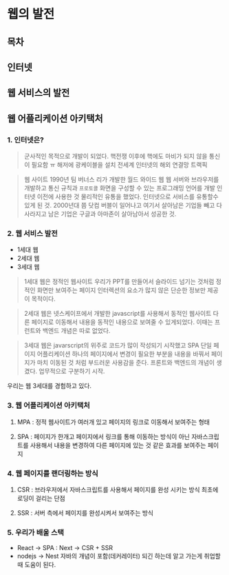 # 웹의 발전

## 목차
## 인터넷
## 웹 서비스의 발전
## 웹 어플리케이션 아키택처

### 1. 인터넷은?

> 군사적인 목적으로 개발이 되었다.
> 핵전쟁 이후에 핵에도 마비가 되지 않을 통신이 필요함 ㅠ
> 해저에 광케이블을 설치
> 전세계 인터넷의 해외 연결망 트랙픽 

> 웹 사이트 1990년 팀 버너스 리가 개발한 월드 와이드 웹
> 웹 서버와 브라우저를 개발하고 통신 규칙과 `프로토콜` 화면을 구성할 수 있는 프로그래밍 언어를 개발
> 인터넷 이전에 사용한 것 물리적인 유통을 했었다.
> 인터넷으로 서비스를 유통할수 있게 된 것.
> 2000년대 쯤 닷컴 버블이 일어나고 여기서 살아남은 기업들 빼고 다 사라지고
> 남은 기업은 구글과 아마존이 살아남아서 성공한 것.

### 2. 웹 서비스 발전
- 1세대 웹
- 2세대 웹
- 3세대 웹

> 1세대 웹은 정적인 웹사이트 우리가 PPT를 만들어서 슬라이드 넘기는 것처럼 
정적인 화면만 보여주는 페이지 인터렉션의 요소가 많지 않은 단순한 정보만 제공이 목적이다.

> 2세대 웹은 넷스케이프에서 개발한 javascript를 사용해서 동적인 웹사이트 다른 페이지로 이동해서 내용을 동적인 내용으로 보여줄 수 있게되었다.
이때는 프런트와 백엔드 개념은 따로 없었다.

> 3세대 웹은 javarscript의 위주로 코드가 많이 작성되기 시작했고 SPA 단일 페이지 어플리케이션 하나의 페이지에서 변경이 필요한 부분을 내용을 바꿔서
페이지가 마치 이동된 것 처럼 부드러운 사용감을 준다. 프론트와 백엔드의 개념이 생겼다. 업무적으로 구분하기 시작.

우리는 웹 3세대를 경험하고 있다.

### 3. 웹 어플리케이션 아키택처

1. MPA : 정적 웹사이트가 여러개 있고 페이지의 링크로 이동해서 보여주는 형태

2. SPA : 페이지가 한개고 페이지에서 링크를 통해 이동하는 방식이 아닌 자바스크립트를 사용해서 내용을 변경하여 다른 페이지에 있는 것 같은 효과를 보여주는 페이지

### 4. 웹 페이지를 랜더링하는 방식

1. CSR : 브라우저에서 자바스크립트를 사용해서 페이지를 완성 시키는 방식 최초에 로딩이 걸리는 단점 

2. SSR : 서버 측에서 페이지를 완성시켜서 보여주는 방식

### 5. 우리가 배울 스택

- React -> SPA : Next -> CSR + SSR
- nodejs -> Nest 자바의 개념이 포함(데커레이터) 되긴 하는데 알고 가는게 취업할때 도움이 된다.

